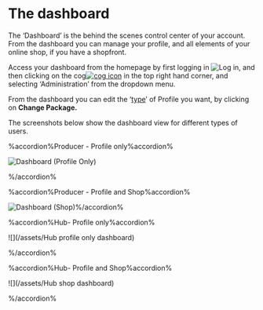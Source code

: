 # The dashboard

The ‘Dashboard’ is the behind the scenes control center of your account. From the dashboard you can manage your profile, and all elements of your online shop, if you have a shopfront.

Access your dashboard from the homepage by first logging in ![](https://openfoodnetwork.org/wp-content/uploads/2015/05/Log-In.png "Log in"), and then clicking on the cog[![](https://openfoodnetwork.org/wp-content/uploads/2015/05/Cog.png "cog icon")](https://openfoodnetwork.org/wp-content/uploads/2015/05/Cog.png) in the top right hand corner, and selecting ‘Administration’ from the dropdown menu.

From the dashboard you can edit the ‘[type](/producer-profile-types.md)’ of Profile you want, by clicking on **Change Package.**

The screenshots below show the dashboard view for different types of users.

%accordion%Producer - Profile only%accordion%

![](https://openfoodnetwork.org/wp-content/uploads/2015/05/Dashboard-Profile-Only.png "Dashboard \(Profile Only\)")

%/accordion%



%accordion%Producer - Profile and Shop%accordion%

![](https://openfoodnetwork.org/wp-content/uploads/2015/05/Dashboard-Shop.png "Dashboard \(Shop\)")%/accordion%



%accordion%Hub- Profile only%accordion%

![](/assets/Hub profile only dashboard)

%/accordion%



%accordion%Hub- Profile and Shop%accordion%

![](/assets/Hub shop dashboard)

%/accordion%

